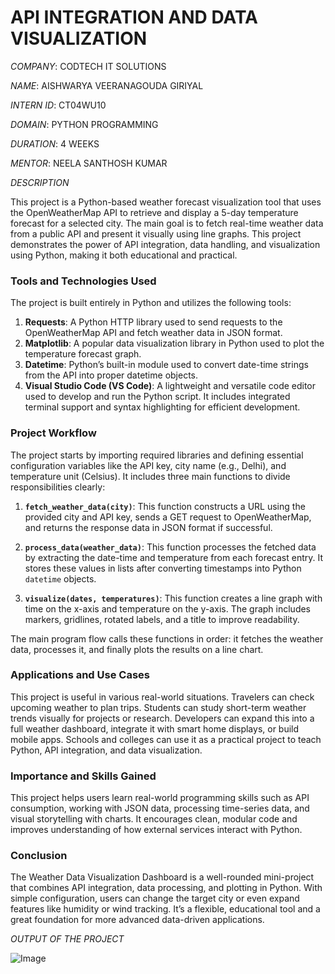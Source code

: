 # API INTEGRATION AND DATA VISUALIZATION

*COMPANY*: CODTECH IT SOLUTIONS

*NAME*: AISHWARYA VEERANAGOUDA GIRIYAL

*INTERN ID*: CT04WU10

*DOMAIN*: PYTHON PROGRAMMING

*DURATION*: 4 WEEKS

*MENTOR*: NEELA SANTHOSH KUMAR


*DESCRIPTION*

This project is a Python-based weather forecast visualization tool that uses the OpenWeatherMap API to retrieve and display a 5-day temperature forecast for a selected city. The main goal is to fetch real-time weather data from a public API and present it visually using line graphs. This project demonstrates the power of API integration, data handling, and visualization using Python, making it both educational and practical.

### Tools and Technologies Used

The project is built entirely in Python and utilizes the following tools:

1. **Requests**: A Python HTTP library used to send requests to the OpenWeatherMap API and fetch weather data in JSON format.
2. **Matplotlib**: A popular data visualization library in Python used to plot the temperature forecast graph.
3. **Datetime**: Python’s built-in module used to convert date-time strings from the API into proper datetime objects.
4. **Visual Studio Code (VS Code)**: A lightweight and versatile code editor used to develop and run the Python script. It includes integrated terminal support and syntax highlighting for efficient development.

### Project Workflow

The project starts by importing required libraries and defining essential configuration variables like the API key, city name (e.g., Delhi), and temperature unit (Celsius). It includes three main functions to divide responsibilities clearly:

1. **`fetch_weather_data(city)`**: This function constructs a URL using the provided city and API key, sends a GET request to OpenWeatherMap, and returns the response data in JSON format if successful.

2. **`process_data(weather_data)`**: This function processes the fetched data by extracting the date-time and temperature from each forecast entry. It stores these values in lists after converting timestamps into Python `datetime` objects.

3. **`visualize(dates, temperatures)`**: This function creates a line graph with time on the x-axis and temperature on the y-axis. The graph includes markers, gridlines, rotated labels, and a title to improve readability.

The main program flow calls these functions in order: it fetches the weather data, processes it, and finally plots the results on a line chart.

### Applications and Use Cases

This project is useful in various real-world situations. Travelers can check upcoming weather to plan trips. Students can study short-term weather trends visually for projects or research. Developers can expand this into a full weather dashboard, integrate it with smart home displays, or build mobile apps. Schools and colleges can use it as a practical project to teach Python, API integration, and data visualization.

### Importance and Skills Gained

This project helps users learn real-world programming skills such as API consumption, working with JSON data, processing time-series data, and visual storytelling with charts. It encourages clean, modular code and improves understanding of how external services interact with Python.

### Conclusion

The Weather Data Visualization Dashboard is a well-rounded mini-project that combines API integration, data processing, and plotting in Python. With simple configuration, users can change the target city or even expand features like humidity or wind tracking. It’s a flexible, educational tool and a great foundation for more advanced data-driven applications.


*OUTPUT OF THE PROJECT*

![Image](https://github.com/user-attachments/assets/c8bd4f33-9f3b-474c-97c1-27c28051d7b1)




